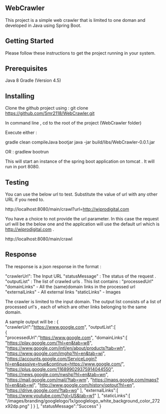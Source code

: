 WebCrawler
------------------------------------------------------------------------
This project is a simple web crawler that is limited to one doman and developed in Java using Spring Boot.

Getting Started
------------------------------------------------------------------------
Please follow these instructions to get the project running in your system.

Prerequisites
------------------------------------------------------------------------
Java 8
Gradle (Version 4.5)

Installing
------------------------------------------------------------------------
Clone the github project using :
git clone https://github.com/Smr2118/WebCrawler.git

In command line , cd to the root of the project (WebCrawler folder)

Execute either :

gradle clean compileJava bootjar
java -jar build/libs/WebCrawler-0.0.1.jar

OR :
gradlew bootrun

This will start an instance of the spring boot application on tomcat . It will run in port 8080.

Testing 
------------------------------------------------------------------------

You can use the below url to test. Substitute the value of url with any other URL if you need to.

http://localhost:8080/main/crawl?url=http://wiprodigital.com

You have a choice to not provide the url parameter. 
In this case the request url will be the below one and the application will use the default url which is http://wiprodigital.com .

http://localhost:8080/main/crawl

Response 
------------------------------------------------------------------------

The response is a json response in the format :

"crawlerUrl": The Input URL
"statusMessage" :  The status of the request .
"outputList" : The list of crawled urls . This list contains :
		"processedUrl" 
		"domainLinks" - All the (same)domain links in the processed url
		"externalLinks" - All external links
		"staticLinks" - Images 
		
The crawler is limited to the input domain. 
The output list consists of a list of processed url's , each of which are other links belonging to the same domain. 

A sample output will be :
{  
   "crawlerUrl":"https://www.google.com",
   "outputList":[  
      {  
         "processedUrl":"https://www.google.com",
         "domainLinks":[  
            "https://play.google.com/?hl=en&tab=w8",
            "https://www.google.com/intl/en/about/products?tab=wh",
            "https://www.google.com/imghp?hl=en&tab=wi",
            "https://accounts.google.com/ServiceLogin?hl=en&passive=true&continue=https://www.google.com/",
            "https://plus.google.com/116899029375914044550",
            "https://news.google.com/nwshp?hl=en&tab=wn",
            "https://mail.google.com/mail/?tab=wm",
            "https://maps.google.com/maps?hl=en&tab=wl",
            "http://www.google.com/history/optout?hl=en",
            "https://drive.google.com/?tab=wo"
         ],
         "externalLinks":[  
            "https://www.youtube.com/?gl=US&tab=w1"
         ],
         "staticLinks":[  
            "/images/branding/googlelogo/1x/googlelogo_white_background_color_272x92dp.png"
         ]
      }
   ],
   "statusMessage":"Success"
}



